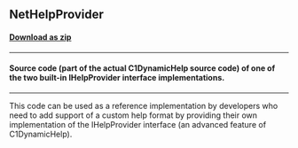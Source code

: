 ## NetHelpProvider
#### [Download as zip](https://grapecity.github.io/DownGit/#/home?url=https://github.com/GrapeCity/ComponentOne-WinForms-Samples/tree/master/NetFramework\DynamicHelp\CS\NetHelpProvider)
____
#### Source code (part of the actual C1DynamicHelp source code) of one of the two built-in IHelpProvider interface implementations.
____
This code can be used as a reference implementation by developers who need to add support of a custom help format by providing their own implementation of the IHelpProvider interface (an advanced feature of C1DynamicHelp).
